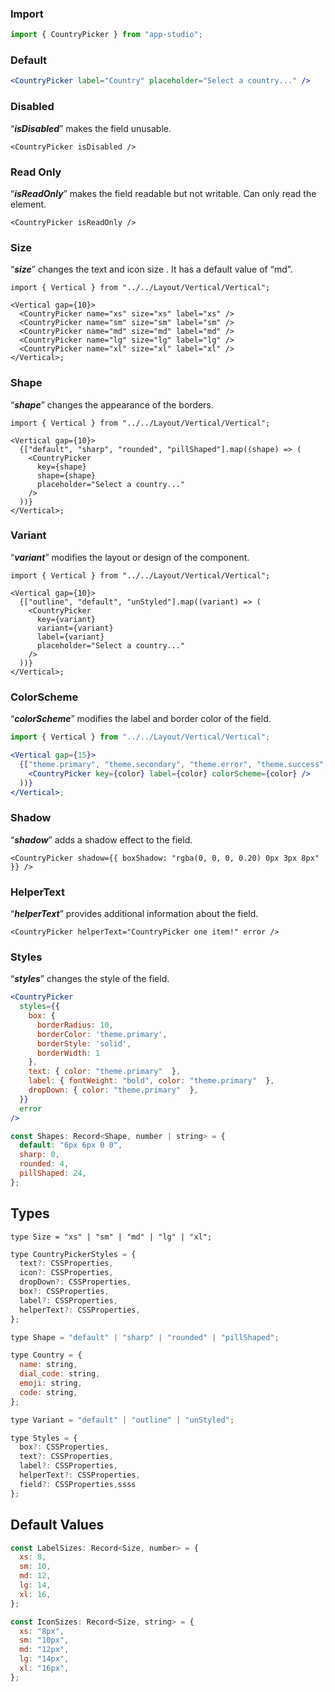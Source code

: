### **Import**

```jsx static
import { CountryPicker } from "app-studio";
```

### **Default**

```jsx
<CountryPicker label="Country" placeholder="Select a country..." />
```

### **Disabled**

“**_isDisabled_**” makes the field unusable.

```tsx
<CountryPicker isDisabled />
```

### **Read Only**

“**_isReadOnly_**” makes the field readable but not writable. Can only read the element.

```tsx
<CountryPicker isReadOnly />
```

### **Size**

“**_size_**” changes the text and icon size . It has a default value of “md”.

```tsx
import { Vertical } from "../../Layout/Vertical/Vertical";

<Vertical gap={10}>
  <CountryPicker name="xs" size="xs" label="xs" />
  <CountryPicker name="sm" size="sm" label="sm" />
  <CountryPicker name="md" size="md" label="md" />
  <CountryPicker name="lg" size="lg" label="lg" />
  <CountryPicker name="xl" size="xl" label="xl" />
</Vertical>;
```

### **Shape**

“**_shape_**” changes the appearance of the borders.

```tsx
import { Vertical } from "../../Layout/Vertical/Vertical";

<Vertical gap={10}>
  {["default", "sharp", "rounded", "pillShaped"].map((shape) => (
    <CountryPicker
      key={shape}
      shape={shape}
      placeholder="Select a country..."
    />
  ))}
</Vertical>;
```

### **Variant**

“**_variant_**” modifies the layout or design of the component.

```tsx
import { Vertical } from "../../Layout/Vertical/Vertical";

<Vertical gap={10}>
  {["outline", "default", "unStyled"].map((variant) => (
    <CountryPicker
      key={variant}
      variant={variant}
      label={variant}
      placeholder="Select a country..."
    />
  ))}
</Vertical>;
```

### **ColorScheme**

“**_colorScheme_**” modifies the label and border color of the field.

```jsx
import { Vertical } from "../../Layout/Vertical/Vertical";

<Vertical gap={15}>
  {["theme.primary", "theme.secondary", "theme.error", "theme.success", "theme.warning"].map((color) => (
    <CountryPicker key={color} label={color} colorScheme={color} />
  ))}
</Vertical>;
```

### **Shadow**

“**_shadow_**” adds a shadow effect to the field.

```tsx
<CountryPicker shadow={{ boxShadow: "rgba(0, 0, 0, 0.20) 0px 3px 8px" }} />
```

### **HelperText**

“**_helperText_**” provides additional information about the field.

```tsx
<CountryPicker helperText="CountryPicker one item!" error />
```

### **Styles**

“**_styles_**” changes the style of the field.

```jsx
<CountryPicker
  styles={{
    box: { 
      borderRadius: 10, 
      borderColor: 'theme.primary',
      borderStyle: 'solid',
      borderWidth: 1
    },
    text: { color: "theme.primary"  },
    label: { fontWeight: "bold", color: "theme.primary"  },
    dropDown: { color: "theme.primary"  },
  }}
  error
/>
```

```jsx static
const Shapes: Record<Shape, number | string> = {
  default: "6px 6px 0 0",
  sharp: 0,
  rounded: 4,
  pillShaped: 24,
};
```

## Types

```tsx static
type Size = "xs" | "sm" | "md" | "lg" | "xl";
```

```jsx static
type CountryPickerStyles = {
  text?: CSSProperties,
  icon?: CSSProperties,
  dropDown?: CSSProperties,
  box?: CSSProperties,
  label?: CSSProperties,
  helperText?: CSSProperties,
};
```

```jsx static
type Shape = "default" | "sharp" | "rounded" | "pillShaped";
```

```jsx static
type Country = {
  name: string,
  dial_code: string,
  emoji: string,
  code: string,
};
```

```js static
type Variant = "default" | "outline" | "unStyled";
```

```jsx static
type Styles = {
  box?: CSSProperties,
  text?: CSSProperties,
  label?: CSSProperties,
  helperText?: CSSProperties,
  field?: CSSProperties,ssss
};
```

## Default Values

```jsx static
const LabelSizes: Record<Size, number> = {
  xs: 8,
  sm: 10,
  md: 12,
  lg: 14,
  xl: 16,
};
```

```jsx static
const IconSizes: Record<Size, string> = {
  xs: "8px",
  sm: "10px",
  md: "12px",
  lg: "14px",
  xl: "16px",
};
```
